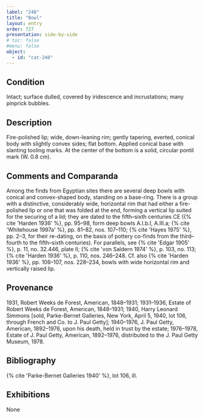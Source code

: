 ```yaml
---
label: "248"
title: "Bowl"
layout: entry
order: 727
presentation: side-by-side
# toc: false
#menu: false 
object:
  - id: "cat-248"
---
```


## Condition

Intact; surface dulled, covered by iridescence and incrustations; many pinprick bubbles.

## Description

Fire-polished lip; wide, down-leaning rim; gently tapering, everted, conical body with slightly convex sides; flat bottom. Applied conical base with slanting tooling marks. At the center of the bottom is a solid, circular pontil mark (W. 0.8 cm).

## Comments and Comparanda

Among the finds from Egyptian sites there are several deep bowls with conical and convex-shaped body, standing on a base-ring. There is a group with a distinctive, considerably wide, horizontal rim that had either a fire-polished lip or one that was folded at the end, forming a vertical lip suited for the securing of a lid; they are dated to the fifth–sixth centuries CE ({% cite 'Harden 1936' %}, pp. 95–98, form deep bowls A.I.b.I, A.III.a; {% cite 'Whitehouse 1997a' %}, pp. 81–82, nos. 107–110; {% cite 'Hayes 1975' %}, pp. 2–3, for their re-dating, on the basis of pottery co-finds from the third–fourth to the fifth–sixth centuries). For parallels, see {% cite 'Edgar 1905' %}, p. 11, no. 32.446, plate II; {% cite 'von Saldern 1974' %}, p. 103, no. 113; {% cite 'Harden 1936' %}, p. 110, nos. 246–248. Cf. also {% cite 'Harden 1936' %}, pp. 106–107, nos. 228–234, bowls with wide horizontal rim and vertically raised lip.

## Provenance

1931, Robert Weeks de Forest, American, 1848–1931; 1931–1936, Estate of Robert Weeks de Forest, American, 1848–1931; 1940, Harry Leonard Simmons [sold, Parke-Bernet Galleries, New York, April 5, 1940, lot 106, through French and Co. to J. Paul Getty]; 1940–1976, J. Paul Getty, American, 1892–1976, upon his death, held in trust by the estate; 1976–1978, Estate of J. Paul Getty, American, 1892–1976, distributed to the J. Paul Getty Museum, 1978.

## Bibliography

{% cite 'Parke-Bernet Galleries 1940' %}, lot 106, ill.

## Exhibitions

None